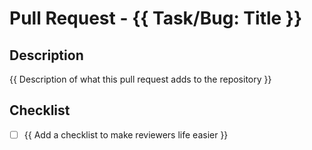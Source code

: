 # Pull Request - {{ Task/Bug: Title }}

## Description
{{ Description of what this pull request adds to the repository }}

## Checklist
- [ ] {{ Add a checklist to make reviewers life easier }}
